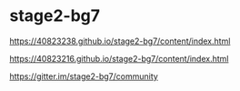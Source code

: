 # stage2-bg7
https://40823238.github.io/stage2-bg7/content/index.html

https://40823216.github.io/stage2-bg7/content/index.html

https://gitter.im/stage2-bg7/community
